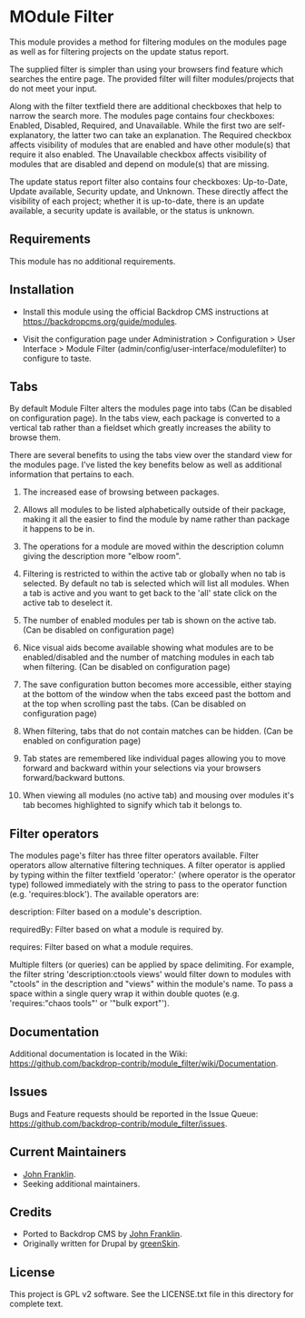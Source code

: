 MOdule Filter
=============

This module provides a method for filtering modules on the modules page as well
as for filtering projects on the update status report.

The supplied filter is simpler than using your browsers find feature which
searches the entire page. The provided filter will filter modules/projects that
do not meet your input.

Along with the filter textfield there are additional
checkboxes that help to narrow the search more. The modules page contains four
checkboxes: Enabled, Disabled, Required, and Unavailable. While the first two
are self-explanatory, the latter two can take an explanation. The Required
checkbox affects visibility of modules that are enabled and have other
module(s) that require it also enabled. The Unavailable checkbox affects
visibility of modules that are disabled and depend on module(s) that are
missing.

The update status report filter also contains four checkboxes: Up-to-Date,
Update available, Security update, and Unknown. These directly affect the
visibility of each project; whether it is up-to-date, there is an update
available, a security update is available, or the status is unknown.


Requirements
------------

This module has no additional requirements.

Installation
------------

- Install this module using the official Backdrop CMS instructions at
  https://backdropcms.org/guide/modules.

- Visit the configuration page under Administration > Configuration > User
  Interface > Module Filter (admin/config/user-interface/modulefilter) to
  configure to taste.

Tabs
----

By default Module Filter alters the modules page into tabs (Can be disabled on
configuration page). In the tabs view, each package is converted to a vertical
tab rather than a fieldset which greatly increases the ability to browse them.

There are several benefits to using the tabs view over the standard view for
the modules page. I've listed the key benefits below as well as additional
information that pertains to each.

1.  The increased ease of browsing between packages.

2.  Allows all modules to be listed alphabetically outside of their package,
    making it all the easier to find the module by name rather than package it
    happens to be in.

3.  The operations for a module are moved within the description column giving
    the description more "elbow room".

4.  Filtering is restricted to within the active tab or globally when no tab is
    selected. By default no tab is selected which will list all modules. When a
    tab is active and you want to get back to the 'all' state click on the
    active tab to deselect it.

5.  The number of enabled modules per tab is shown on the active tab. (Can be
    disabled on configuration page)

6.  Nice visual aids become available showing what modules are to be
    enabled/disabled and the number of matching modules in each tab when
    filtering. (Can be disabled on configuration page)

7.  The save configuration button becomes more accessible, either staying at
    the bottom of the window when the tabs exceed past the bottom and at the
    top when scrolling past the tabs. (Can be disabled on configuration page)

8.  When filtering, tabs that do not contain matches can be hidden. (Can be
    enabled on configuration page)

9.  Tab states are remembered like individual pages allowing you to move
    forward and backward within your selections via your browsers
    forward/backward buttons.

10. When viewing all modules (no active tab) and mousing over modules it's tab
    becomes highlighted to signify which tab it belongs to.

Filter operators
----------------

The modules page's filter has three filter operators available. Filter
operators allow alternative filtering techniques. A filter operator is applied
by typing within the filter textfield 'operator:' (where operator is the
operator type) followed immediately with the string to pass to the operator
function (e.g. 'requires:block'). The available operators are:

description:
   Filter based on a module's description.

requiredBy:
   Filter based on what a module is required by.

requires:
   Filter based on what a module requires.

Multiple filters (or queries) can be applied by space delimiting. For example,
the filter string 'description:ctools views' would filter down to modules with
"ctools" in the description and "views" within the module's name. To pass a
space within a single query wrap it within double quotes (e.g. 'requires:"chaos
tools"' or '"bulk export"').

Documentation
-------------

Additional documentation is located in the Wiki:
https://github.com/backdrop-contrib/module_filter/wiki/Documentation.

Issues
------

Bugs and Feature requests should be reported in the Issue Queue:
https://github.com/backdrop-contrib/module_filter/issues.

Current Maintainers
-------------------

- [John Franklin](https://github.com/jlfranklin).
- Seeking additional maintainers.

Credits
-------

- Ported to Backdrop CMS by [John Franklin](https://github.com/jlfranklin).
- Originally written for Drupal by [greenSkin](https://www.drupal.org/u/greenskin).

License
-------

This project is GPL v2 software.
See the LICENSE.txt file in this directory for complete text.


